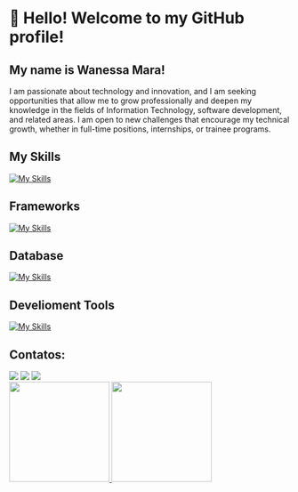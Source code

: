 # 👋 Hello! Welcome to my GitHub profile!
## My name is Wanessa Mara!
I am passionate about technology and innovation, and I am seeking opportunities that allow me to grow professionally and deepen my knowledge in the fields of Information Technology, software development, and related areas. I am open to new challenges that encourage my technical growth, whether in full-time positions, internships, or trainee programs.

## My Skills
[![My Skills](https://skillicons.dev/icons?i=java,cs)](https://skillicons.dev)
## Frameworks
[![My Skills](https://skillicons.dev/icons?i=spring,dotnet,angular)](https://skillicons.dev)
## Database
[![My Skills](https://skillicons.dev/icons?i=mysql,postgres)](https://skillicons.dev)
## Develioment Tools
[![My Skills](https://skillicons.dev/icons?i=gitlab,docker,idea,vscode)](https://skillicons.dev)

## Contatos:
<div>
<a href="https://instagram.com/wanessamara_" target="_blank"><img loading="lazy" src="https://img.shields.io/badge/-Instagram-%23E4405F?style=for-the-badge&logo=instagram&logoColor=white" target="_blank"></a>
<a href = "mailto:wanessamara.profissional@gmail.com"><img loading="lazy" src="https://img.shields.io/badge/Gmail-D14836?style=for-the-badge&logo=gmail&logoColor=white" target="_blank"></a>
<a href="https://www.linkedin.com/in/wanessa-mara-996400199/" target="_blank"><img loading="lazy" src="https://img.shields.io/badge/-LinkedIn-%230077B5?style=for-the-badge&logo=linkedin&logoColor=white" target="_blank"></a>   
</div>

<div>
<a href="https://github.com/WanessaMara">
<img loading="lazy" height="180em" src="https://github-readme-stats.vercel.app/api/top-langs/?username=WanessaMara&layout=compact&langs_count=7&theme=dracula"/>
<img loading="lazy" height="180em" src="https://github-readme-stats.vercel.app/api?username=WanessaMara&show_icons=true&theme=dracula&include_all_commits=true&count_private=true"/>
</div>
